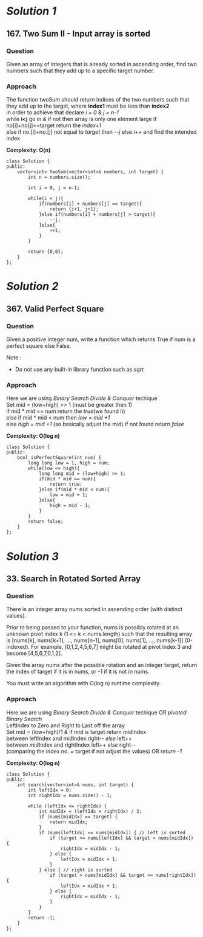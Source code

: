 # *Solution 1*

## 167. Two Sum II - Input array is sorted

### Question
Given an array of integers that is already sorted in ascending order, find two numbers such that they add up to a specific target number.

### Approach
The function twoSum should return indices of the two numbers such that they add up to the target, where **index1** must be less than **index2**               
in order to achieve that declare *i = 0* & *j = n-1*                                                              
while **i<j** go in *&* if not then array is only one element large
if no[i]+no[j]==target return the *index+1*                                                    
else if no.[i]+no.[j] not equal to *target* 
then *--j* else *i++* and find the intended index

**Complexity: O(n)**

```
class Solution {
public:
    vector<int> twoSum(vector<int>& numbers, int target) {
        int n = numbers.size();
        
        int i = 0, j = n-1;
        
        while(i < j){
            if(numbers[i] + numbers[j] == target){
                return {i+1, j+1};
            }else if(numbers[i] + numbers[j] > target){
                --j;
            }else{
                ++i;
            }
        }
        
        return {0,0};
    }
};
```

# *Solution 2*

## 367. Valid Perfect Square

### Question
Given a positive integer num, write a function which returns True if num is a perfect square else False.

Note :
* Do not use any built-in library function such as *sqrt*           

### Approach
Here we are using *Binary Search Divide & Conquer* techique              
Set mid = (low+high) >> 1 (must be greater then 1)                                                              
if mid * mid == num return the *true*(we found it)                                                   
else if mid * mid < num then *low = mid +1*            
else *high = mid +1* (so basically adjust the mid) if not found return *false*       

**Complexity: O(log n)**
                                                                                                               
```
class Solution {
public:
    bool isPerfectSquare(int num) {
        long long low = 1, high = num;
        while(low <= high){
            long long mid = (low+high) >> 1;
            if(mid * mid == num){
                return true;
            }else if(mid * mid < num){
                low = mid + 1;
            }else{
                high = mid - 1;
            }
        }
        return false;
    }
};
```

# *Solution 3*

## 33. Search in Rotated Sorted Array

### Question
There is an integer array nums sorted in ascending order (with distinct values).

Prior to being passed to your function, nums is possibly rotated at an unknown pivot index k (1 <= k < nums.length) such that the resulting array is [nums[k], nums[k+1], ..., nums[n-1], nums[0], nums[1], ..., nums[k-1]] (0-indexed). For example, [0,1,2,4,5,6,7] might be rotated at pivot index 3 and become [4,5,6,7,0,1,2].

Given the array nums after the possible rotation and an integer target, return the index of target if it is in nums, or -1 if it is not in nums.

You must write an algorithm with O(log n) runtime complexity.         

### Approach
Here we are using *Binary Search Divide & Conquer* techique OR *pivoted Binary Search*               
LeftIndex to Zero and Right to Last off the array                      
Set mid = (low+high)/1 *&* if mid is target return midIndex                             
between leftIndex and midIndex right-- *else* left++                                                    
between midIndex and rightIndex left++ *else* right--                  
(comparing the index no. = target if not adjust the values) OR *return -1*

**Complexity: O(log n)**                                                                                     
                      
```
class Solution {
public:
    int search(vector<int>& nums, int target) {
        int leftIdx = 0;
        int rightIdx = nums.size() - 1;
        
        while (leftIdx <= rightIdx) {
            int midIdx = (leftIdx + rightIdx) / 2;
            if (nums[midIdx] == target) {
                return midIdx;
            }
            if (nums[leftIdx] <= nums[midIdx]) { // left is sorted
                if (target >= nums[leftIdx] && target < nums[midIdx]) {
                    rightIdx = midIdx - 1;
                } else {
                    leftIdx = midIdx + 1;
                }
            } else { // right is sorted
                if (target > nums[midIdx] && target <= nums[rightIdx]) {
                    leftIdx = midIdx + 1;
                } else {
                    rightIdx = midIdx - 1;
                }
            }
        }
        return -1;
    }
};
```